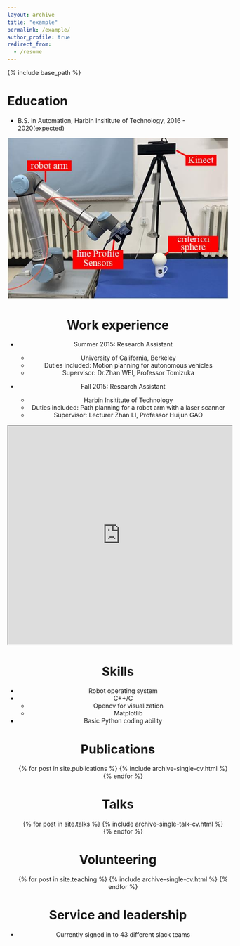 ```yaml
---
layout: archive
title: "example"
permalink: /example/
author_profile: true
redirect_from:
  - /resume
---
```


{% include base_path %}

Education
======
* B.S. in Automation, Harbin Insititute of Technology, 2016 - 2020(expected)

<div align=center><img src='/images/system.jpg'>

Work experience
======
* Summer 2015: Research Assistant
  * University of California, Berkeley
  * Duties included: Motion planning for autonomous vehicles
  * Supervisor: Dr.Zhan WEI, Professor Tomizuka

* Fall 2015: Research Assistant
  * Harbin Insititute of Technology
  * Duties included: Path planning for a robot arm with a laser scanner
  * Supervisor: Lecturer Zhan LI, Professor Huijun GAO
  
 <iframe height=498 width=510 src="https://www.youtube.com/watch?v=ZuxucB-W1rk"></iframe>
  
Skills
======
* Robot operating system
* C++/C
  * Opencv for visualization
  * Matplotlib
* Basic Python coding ability


Publications
======
  <ul>{% for post in site.publications %}
    {% include archive-single-cv.html %}
  {% endfor %}</ul>
  
Talks
======
  <ul>{% for post in site.talks %}
    {% include archive-single-talk-cv.html %}
  {% endfor %}</ul>
  
Volunteering
======
  <ul>{% for post in site.teaching %}
    {% include archive-single-cv.html %}
  {% endfor %}</ul>
  
Service and leadership
======
* Currently signed in to 43 different slack teams
